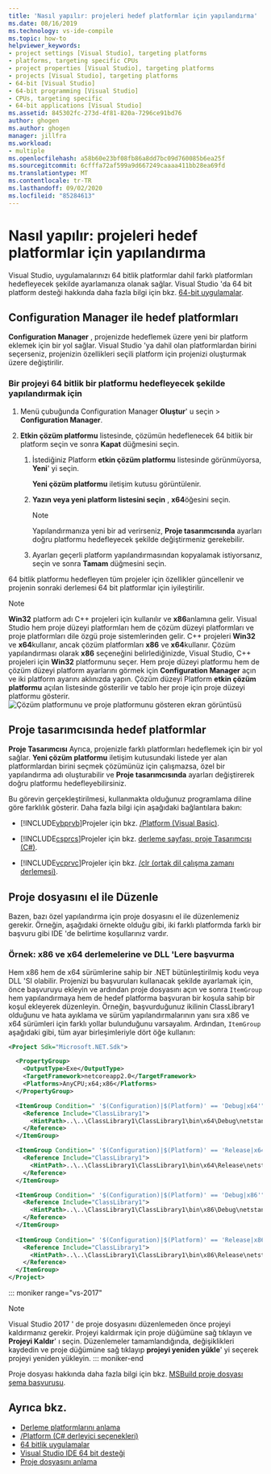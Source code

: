 ```yaml
---
title: 'Nasıl yapılır: projeleri hedef platformlar için yapılandırma'
ms.date: 08/16/2019
ms.technology: vs-ide-compile
ms.topic: how-to
helpviewer_keywords:
- project settings [Visual Studio], targeting platforms
- platforms, targeting specific CPUs
- project properties [Visual Studio], targeting platforms
- projects [Visual Studio], targeting platforms
- 64-bit [Visual Studio]
- 64-bit programming [Visual Studio]
- CPUs, targeting specific
- 64-bit applications [Visual Studio]
ms.assetid: 845302fc-273d-4f81-820a-7296ce91bd76
author: ghogen
ms.author: ghogen
manager: jillfra
ms.workload:
- multiple
ms.openlocfilehash: a58b60e23bf08fb86a8dd7bc09d760085b6ea25f
ms.sourcegitcommit: 6cfffa72af599a9d667249caaaa411bb28ea69fd
ms.translationtype: MT
ms.contentlocale: tr-TR
ms.lasthandoff: 09/02/2020
ms.locfileid: "85284613"
---
```

# <a name="how-to-configure-projects-to-target-platforms"></a>Nasıl yapılır: projeleri hedef platformlar için yapılandırma

Visual Studio, uygulamalarınızı 64 bitlik platformlar dahil farklı platformları hedefleyecek şekilde ayarlamanıza olanak sağlar. Visual Studio 'da 64 bit platform desteği hakkında daha fazla bilgi için bkz. [64-bit uygulamalar](/dotnet/framework/64-bit-apps).

## <a name="target-platforms-with-the-configuration-manager"></a>Configuration Manager ile hedef platformları

**Configuration Manager** , projenizde hedeflemek üzere yeni bir platform eklemek için bir yol sağlar. Visual Studio 'ya dahil olan platformlardan birini seçerseniz, projenizin özellikleri seçili platform için projenizi oluşturmak üzere değiştirilir.

### <a name="to-configure-a-project-to-target-a-64-bit-platform"></a>Bir projeyi 64 bitlik bir platformu hedefleyecek şekilde yapılandırmak için

1. Menü çubuğunda Configuration Manager **Oluştur**' u seçin  >  **Configuration Manager**.

2. **Etkin çözüm platformu** listesinde, çözümün hedeflenecek 64 bitlik bir platform seçin ve sonra **Kapat** düğmesini seçin.

    1. İstediğiniz Platform **etkin çözüm platformu** listesinde görünmüyorsa, **Yeni**' yi seçin.

         **Yeni çözüm platformu** iletişim kutusu görüntülenir.

    2. **Yazın veya yeni platform listesini seçin** , **x64**öğesini seçin.

        > [!NOTE]
        > Yapılandırmanıza yeni bir ad verirseniz, **Proje tasarımcısında** ayarları doğru platformu hedefleyecek şekilde değiştirmeniz gerekebilir.

    3. Ayarları geçerli platform yapılandırmasından kopyalamak istiyorsanız, seçin ve sonra **Tamam** düğmesini seçin.

64 bitlik platformu hedefleyen tüm projeler için özellikler güncellenir ve projenin sonraki derlemesi 64 bit platformlar için iyileştirilir.

> [!NOTE]
> **Win32** platform adı C++ projeleri için kullanılır ve **x86**anlamına gelir. Visual Studio hem proje düzeyi platformları hem de çözüm düzeyi platformları ve proje platformları dile özgü proje sistemlerinden gelir. C++ projeleri **Win32** ve **x64**kullanır, ancak çözüm platformları **x86** ve **x64**kullanır. Çözüm yapılandırması olarak **x86** seçeneğini belirlediğinizde, Visual Studio, C++ projeleri için **Win32** platformunu seçer. Hem proje düzeyi platformu hem de çözüm düzeyi platform ayarlarını görmek için **Configuration Manager** açın ve iki platform ayarını aklınızda yapın. Çözüm düzeyi Platform **etkin çözüm platformu** açılan listesinde gösterilir ve tablo her proje için proje düzeyi platformu gösterir.
> ![Çözüm platformunu ve proje platformunu gösteren ekran görüntüsü](media/project-platform-win32.png)

## <a name="target-platforms-in-the-project-designer"></a>Proje tasarımcısında hedef platformlar

**Proje Tasarımcısı** Ayrıca, projenizle farklı platformları hedeflemek için bir yol sağlar. **Yeni çözüm platformu** iletişim kutusundaki listede yer alan platformlardan birini seçmek çözümünüz için çalışmazsa, özel bir yapılandırma adı oluşturabilir ve **Proje tasarımcısında** ayarları değiştirerek doğru platformu hedefleyebilirsiniz.

Bu görevin gerçekleştirilmesi, kullanmakta olduğunuz programlama diline göre farklılık gösterir. Daha fazla bilgi için aşağıdaki bağlantılara bakın:

- [!INCLUDE[vbprvb](../code-quality/includes/vbprvb_md.md)]Projeler için bkz. [/Platform (Visual Basic)](/dotnet/visual-basic/reference/command-line-compiler/platform).

- [!INCLUDE[csprcs](../data-tools/includes/csprcs_md.md)]Projeler için bkz. [derleme sayfası, proje Tasarımcısı (C#)](../ide/reference/build-page-project-designer-csharp.md).

- [!INCLUDE[vcprvc](../code-quality/includes/vcprvc_md.md)]Projeler için bkz. [/clr (ortak dil çalışma zamanı derlemesi)](/cpp/build/reference/clr-common-language-runtime-compilation).

## <a name="manually-editing-the-project-file"></a>Proje dosyasını el ile Düzenle

Bazen, bazı özel yapılandırma için proje dosyasını el ile düzenlemeniz gerekir. Örneğin, aşağıdaki örnekte olduğu gibi, iki farklı platformda farklı bir başvuru gibi IDE 'de belirtime koşullarınız vardır.

### <a name="example-referencing-x86-and-x64-assemblies-and-dlls"></a>Örnek: x86 ve x64 derlemelerine ve DLL 'Lere başvurma

Hem x86 hem de x64 sürümlerine sahip bir .NET bütünleştirilmiş kodu veya DLL 'SI olabilir. Projenizi bu başvuruları kullanacak şekilde ayarlamak için, önce başvuruyu ekleyin ve ardından proje dosyasını açın ve sonra `ItemGroup` hem yapılandırmaya hem de hedef platforma başvuran bir koşula sahip bir koşul ekleyerek düzenleyin.  Örneğin, başvurduğunuz ikilinin ClassLibrary1 olduğunu ve hata ayıklama ve sürüm yapılandırmalarının yanı sıra x86 ve x64 sürümleri için farklı yollar bulunduğunu varsayalım.  Ardından, `ItemGroup` aşağıdaki gibi, tüm ayar birleşimleriyle dört öğe kullanın:

```xml
<Project Sdk="Microsoft.NET.Sdk">

  <PropertyGroup>
    <OutputType>Exe</OutputType>
    <TargetFramework>netcoreapp2.0</TargetFramework>
    <Platforms>AnyCPU;x64;x86</Platforms>
  </PropertyGroup>

  <ItemGroup Condition=" '$(Configuration)|$(Platform)' == 'Debug|x64'">
    <Reference Include="ClassLibrary1">
      <HintPath>..\..\ClassLibrary1\ClassLibrary1\bin\x64\Debug\netstandard2.0\ClassLibrary1.dll</HintPath>
    </Reference>
  </ItemGroup>

  <ItemGroup Condition=" '$(Configuration)|$(Platform)' == 'Release|x64'">
    <Reference Include="ClassLibrary1">
      <HintPath>..\..\ClassLibrary1\ClassLibrary1\bin\x64\Release\netstandard2.0\ClassLibrary1.dll</HintPath>
    </Reference>
  </ItemGroup>

  <ItemGroup Condition=" '$(Configuration)|$(Platform)' == 'Debug|x86'">
    <Reference Include="ClassLibrary1">
      <HintPath>..\..\ClassLibrary1\ClassLibrary1\bin\x86\Debug\netstandard2.0\ClassLibrary1.dll</HintPath>
    </Reference>
  </ItemGroup>
  
  <ItemGroup Condition=" '$(Configuration)|$(Platform)' == 'Release|x86'">
    <Reference Include="ClassLibrary1">
      <HintPath>..\..\ClassLibrary1\ClassLibrary1\bin\x86\Release\netstandard2.0\ClassLibrary1.dll</HintPath>
    </Reference>
  </ItemGroup>
</Project>
```

::: moniker range="vs-2017"
> [!NOTE]
> Visual Studio 2017 ' de proje dosyasını düzenlemeden önce projeyi kaldırmanız gerekir. Projeyi kaldırmak için proje düğümüne sağ tıklayın ve **Projeyi Kaldır**' ı seçin. Düzenlemeler tamamlandığında, değişiklikleri kaydedin ve proje düğümüne sağ tıklayıp **projeyi yeniden yükle**' yi seçerek projeyi yeniden yükleyin.
::: moniker-end

Proje dosyası hakkında daha fazla bilgi için bkz. [MSBuild proje dosyası şema başvurusu](../msbuild/msbuild-project-file-schema-reference.md).

## <a name="see-also"></a>Ayrıca bkz.

- [Derleme platformlarını anlama](../ide/understanding-build-platforms.md)
- [/Platform (C# derleyici seçenekleri)](/dotnet/csharp/language-reference/compiler-options/platform-compiler-option)
- [64 bitlik uygulamalar](/dotnet/framework/64-bit-apps)
- [Visual Studio IDE 64 bit desteği](../ide/visual-studio-ide-64-bit-support.md)
- [Proje dosyasını anlama](/aspnet/web-forms/overview/deployment/web-deployment-in-the-enterprise/understanding-the-project-file)
